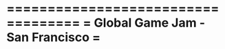 ===================================
= Global Game Jam - San Francisco =
===================================


